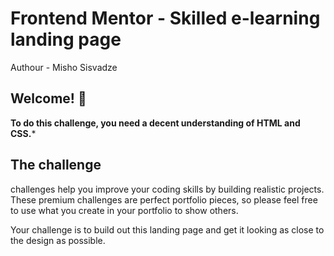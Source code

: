 # Frontend Mentor - Skilled e-learning landing page
Authour - Misho Sisvadze

## Welcome! 👋

**To do this challenge, you need a decent understanding of HTML and CSS.***

## The challenge 

challenges help you improve your coding skills by building realistic projects. These premium challenges are perfect portfolio pieces, so please feel free to use what you create in your portfolio to show others.

Your challenge is to build out this landing page and get it looking as close to the design as possible.


